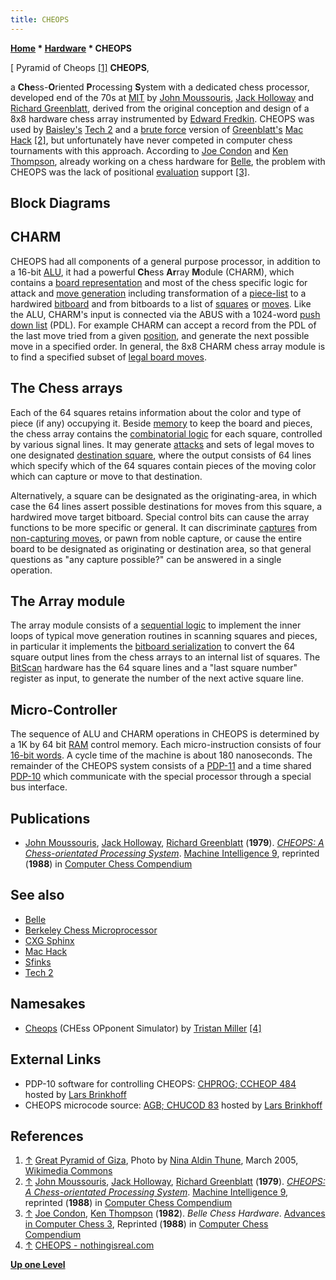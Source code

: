 ```yaml
---
title: CHEOPS
---
```

**[Home](Home "Home") * [Hardware](Hardware "Hardware") * CHEOPS**

\[ Pyramid of Cheops <a id="cite-note-1" href="#cite-ref-1">[1]</a>
**CHEOPS**,

a **Che**ss-**O**riented **P**rocessing **S**ystem with a dedicated chess processor, developed end of the 70s at [MIT](Massachusetts_Institute_of_Technology "Massachusetts Institute of Technology") by [John Moussouris](John_Moussouris "John Moussouris"), [Jack Holloway](Jack_Holloway "Jack Holloway") and [Richard Greenblatt](Richard_Greenblatt "Richard Greenblatt"), derived from the original conception and design of a 8x8 hardware chess array instrumented by [Edward Fredkin](Edward_Fredkin "Edward Fredkin"). CHEOPS was used by [Baisley's](Alan_Baisley "Alan Baisley") [Tech 2](Tech#Tech2 "Tech") and a [brute force](Brute-Force "Brute-Force") version of [Greenblatt's](Richard_Greenblatt "Richard Greenblatt") [Mac Hack](Mac_Hack "Mac Hack") <a id="cite-note-2" href="#cite-ref-2">[2]</a>, but unfortunately have never competed in computer chess tournaments with this approach. According to [Joe Condon](Joe_Condon "Joe Condon") and [Ken Thompson](Ken_Thompson "Ken Thompson"), already working on a chess hardware for [Belle](Belle "Belle"), the problem with CHEOPS was the lack of positional [evaluation](Evaluation "Evaluation") support <a id="cite-note-3" href="#cite-ref-3">[3]</a>.

## Block Diagrams

[](File:Cheops.png "CHEOPS block diagram")
[](File:Charm1.png "CHARM block diagram")

## CHARM

CHEOPS had all components of a general purpose processor, in addition to a 16-bit [ALU](Combinatorial_Logic#ALU "Combinatorial Logic"), it had a powerful **Ch**ess **Ar**ray **M**odule (CHARM), which contains a [board representation](Board_Representation "Board Representation") and most of the chess specific logic for attack and [move generation](Move_Generation "Move Generation") including transformation of a [piece-list](Piece-Lists "Piece-Lists") to a hardwired [bitboard](Bitboards "Bitboards") and from bitboards to a list of [squares](Squares "Squares") or [moves](Move_List "Move List"). Like the ALU, CHARM's input is connected via the ABUS with a 1024-word [push down list](Stack "Stack") (PDL). For example CHARM can accept a record from the PDL of the last move tried from a given [position](Chess_Position "Chess Position"), and generate the next possible move in a specified order. In general, the 8x8 CHARM chess array module is to find a specified subset of [legal board moves](Legal_Move "Legal Move").

## The Chess arrays

Each of the 64 squares retains information about the color and type of piece (if any) occupying it. Beside [memory](Memory "Memory") to keep the board and pieces, the chess array contains the [combinatorial logic](Combinatorial_Logic "Combinatorial Logic") for each square, controlled by various signal lines. It may generate [attacks](Square_Attacked_By "Square Attacked By") and sets of legal moves to one designated [destination square](Target_Square "Target Square"), where the output consists of 64 lines which specify which of the 64 squares contain pieces of the moving color which can capture or move to that destination.

Alternatively, a square can be designated as the originating-area, in which case the 64 lines assert possible destinations for moves from this square, a hardwired move target bitboard. Special control bits can cause the array functions to be more specific or general. It can discriminate [captures](Captures "Captures") from [non-capturing moves](Quiet_Moves "Quiet Moves"), or pawn from noble capture, or cause the entire board to be designated as originating or destination area, so that general questions as "any capture possible?" can be answered in a single operation.

## The Array module

The array module consists of a [sequential logic](Sequential_Logic "Sequential Logic") to implement the inner loops of typical move generation routines in scanning squares and pieces, in particular it implements the [bitboard serialization](Bitboard_Serialization "Bitboard Serialization") to convert the 64 square output lines from the chess arrays to an internal list of squares. The [BitScan](BitScan "BitScan") hardware has the 64 square lines and a "last square number" register as input, to generate the number of the next active square line.

## Micro-Controller

The sequence of ALU and CHARM operations in CHEOPS is determined by a 1K by 64 bit [RAM](Memory#RAM "Memory") control memory. Each micro-instruction consists of four [16-bit words](Word "Word"). A cycle time of the machine is about 180 nanoseconds. The remainder of the CHEOPS system consists of a [PDP-11](PDP-11 "PDP-11") and a time shared [PDP-10](PDP-10 "PDP-10") which communicate with the special processor through a special bus interface.

## Publications

- [John Moussouris](John_Moussouris "John Moussouris"), [Jack Holloway](Jack_Holloway "Jack Holloway"), [Richard Greenblatt](Richard_Greenblatt "Richard Greenblatt") (**1979**). *[CHEOPS: A Chess-orientated Processing System](http://portal.acm.org/citation.cfm?id=61701.67028)*. [Machine Intelligence 9](http://www.doc.ic.ac.uk/%7Eshm/MI/mi9.html), reprinted (**1988**) in [Computer Chess Compendium](Computer_Chess_Compendium "Computer Chess Compendium")

## See also

- [Belle](Belle "Belle")
- [Berkeley Chess Microprocessor](Berkeley_Chess_Microprocessor "Berkeley Chess Microprocessor")
- [CXG Sphinx](CXG_Sphinx "CXG Sphinx")
- [Mac Hack](Mac_Hack "Mac Hack")
- [Sfinks](Sfinks "Sfinks")
- [Tech 2](Tech#Tech2 "Tech")

## Namesakes

- [Cheops](</Cheops_(Miller)> "Cheops (Miller)") (CHEss OPponent Simulator) by [Tristan Miller](index.php?title=Tristan_Miller&action=edit&redlink=1 "Tristan Miller (page does not exist)") <a id="cite-note-4" href="#cite-ref-4">[4]</a>

## External Links

- PDP-10 software for controlling CHEOPS: [CHPROG; CCHEOP 484](https://github.com/PDP-10/its/blob/master/src/chprog/ccheop.484) hosted by [Lars Brinkhoff](User:Larsbrinkhoff "User:Larsbrinkhoff")
- CHEOPS microcode source: [AGB; CHUCOD 83](https://github.com/PDP-10/its-vault/blob/master/files/agb/chucod.83) hosted by [Lars Brinkhoff](User:Larsbrinkhoff "User:Larsbrinkhoff")

## References

1. <a id="cite-ref-1" href="#cite-note-1">↑</a> [Great Pyramid of Giza](https://en.wikipedia.org/wiki/Great_Pyramid_of_Giza), Photo by [Nina Aldin Thune](http://no.wikipedia.org/wiki/Bruker:Nina), March 2005, [Wikimedia Commons](https://en.wikipedia.org/wiki/Wikimedia_Commons)
1. <a id="cite-ref-2" href="#cite-note-2">↑</a> [John Moussouris](John_Moussouris "John Moussouris"), [Jack Holloway](Jack_Holloway "Jack Holloway"), [Richard Greenblatt](Richard_Greenblatt "Richard Greenblatt") (**1979**). *[CHEOPS: A Chess-orientated Processing System](http://portal.acm.org/citation.cfm?id=61701.67028)*. [Machine Intelligence 9](http://www.doc.ic.ac.uk/~shm/MI/mi9.html), reprinted (**1988**) in [Computer Chess Compendium](Computer_Chess_Compendium "Computer Chess Compendium")
1. <a id="cite-ref-3" href="#cite-note-3">↑</a> [Joe Condon](Joe_Condon "Joe Condon"), [Ken Thompson](Ken_Thompson "Ken Thompson") (**1982**). *Belle Chess Hardware*. [Advances in Computer Chess 3](Advances_in_Computer_Chess_3 "Advances in Computer Chess 3"), Reprinted (**1988**) in [Computer Chess Compendium](Computer_Chess_Compendium "Computer Chess Compendium")
1. <a id="cite-ref-4" href="#cite-note-4">↑</a> [CHEOPS - nothingisreal.com](http://en.nothingisreal.com/wiki/CHEOPS)

**[Up one Level](Hardware "Hardware")**

